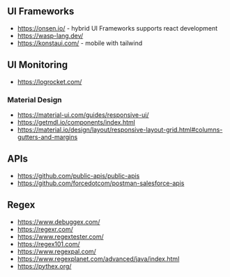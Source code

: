 

## UI Frameworks
* https://onsen.io/ - hybrid UI Frameworks supports react development
* https://wasp-lang.dev/
* https://konstaui.com/ - mobile with tailwind

## UI Monitoring
* https://logrocket.com/

### Material Design
* https://material-ui.com/guides/responsive-ui/
* https://getmdl.io/components/index.html
* https://material.io/design/layout/responsive-layout-grid.html#columns-gutters-and-margins

## APIs
* https://github.com/public-apis/public-apis
* https://github.com/forcedotcom/postman-salesforce-apis


## Regex
* https://www.debuggex.com/
* https://regexr.com/
* https://www.regextester.com/
* https://regex101.com/
* https://www.regexpal.com/
* https://www.regexplanet.com/advanced/java/index.html
* https://pythex.org/